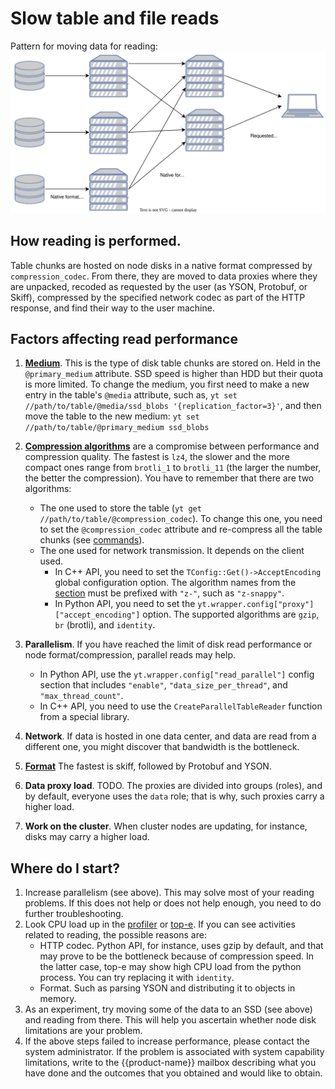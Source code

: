 # Slow table and file reads

Pattern for moving data for reading:
![](../../../../images/read.svg)

## How reading is performed.

Table chunks are hosted on node disks in a native format compressed by `compression_codec`.
From there, they are moved to data proxies where they are unpacked, recoded as requested by the user (as YSON, Protobuf, or Skiff), compressed by the specified network codec as part of the HTTP response, and find their way to the user machine.

## Factors affecting read performance

1. [**Medium**](../../../user-guide/storage/media.md). This is the type of disk table chunks are stored on. Held in the `@primary_medium` attribute. SSD speed is higher than HDD but their quota is more limited. To change the medium, you first need to make a new entry in the table's `@media` attribute, such as, `yt set //path/to/table/@media/ssd_blobs '{replication_factor=3}'`, and then move the table to the new medium: `yt set //path/to/table/@primary_medium ssd_blobs`
1. [**Compression algorithms**](../../../user-guide/storage/compression.md) are a compromise between performance and compression quality. The fastest is `lz4`, the slower and the more compact ones range from `brotli_1` to `brotli_11` (the larger the number, the better the compression). You have to remember that there are two algorithms:
   - The one used to store the table (`yt get //path/to/table/@compression_codec`). To change this one, you need to set the `@compression_codec` attribute and re-compress all the table chunks (see [commands](../../../user-guide/storage/compression.md#set_compression)).
   - The one used for network transmission. It depends on the client used.
      * In C++ API, you need to set the `TConfig::Get()->AcceptEncoding` global configuration option. The algorithm names from the [section](../../../user-guide/storage/compression.md#compression_codecs) must be prefixed with `"z-"`, such as `"z-snappy"`.
      * In Python API, you need to set the `yt.wrapper.config["proxy"]["accept_encoding"]` option. The supported algorithms are `gzip`, `br` (brotli), and `identity`.
1. **Parallelism**. If you have reached the limit of disk read performance or node format/compression, parallel reads may help.
   - In Python API, use the `yt.wrapper.config["read_parallel"]` config section that includes `"enable"`, `"data_size_per_thread"`, and `"max_thread_count"`.
   - In C++ API, you need to use the `CreateParallelTableReader` function from a special library.

1. **Network**. If data is hosted in one data center, and data are read from a different one, you might discover that bandwidth is the bottleneck.
1. [**Format**](../../../user-guide/storage/formats.md) The fastest is skiff, followed by Protobuf and YSON.

1. **Data proxy load**. TODO. The proxies are divided into groups (roles), and by default, everyone uses the `data` role; that is why, such proxies carry a higher load.
1. **Work on the cluster**. When cluster nodes are updating, for instance, disks may carry a higher load.

## Where do I start?
1. Increase parallelism (see above). This may solve most of your reading problems. If this does not help or does not help enough, you need to do further troubleshooting.
1. Look CPU load up in the [profiler](https://en.wikipedia.org/wiki/Perf_(Linux)) or [top-e](https://en.wikipedia.org/wiki/Top). If you can see activities related to reading, the possible reasons are:
   - HTTP codec. Python API, for instance, uses gzip by default, and that may prove to be the bottleneck because of compression speed. In the latter case, top-e may show high CPU load from the python process. You can try replacing it with `identity`.
   - Format. Such as parsing YSON and distributing it to objects in memory.
1. As an experiment, try moving some of the data to an SSD (see above) and reading from there. This will help you ascertain whether node disk limitations are your problem.
1. If the above steps failed to increase performance, please contact the system administrator. If the problem is associated with system capability limitations, write to the  {{product-name}}  mailbox describing what you have done and the outcomes that you obtained and would like to obtain.
